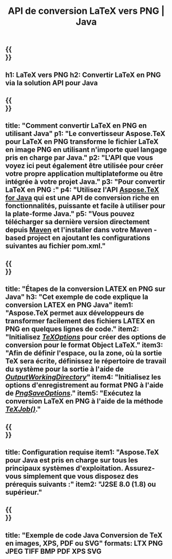 ﻿---
translation: true
template: /_templates/_conversion-child-java.md
title: API de conversion LaTeX vers PNG | Java
description: Fonctionnalité de conversion LaTeX vers PNG. Intégrez cette bibliothèque Java sur site dans votre projet ou utilisez des applications multiplateformes pour convertir LaTeX en PNG.
keywords: latex vers png api java, latex2png intégré
url: /java/conversion/latex-to-png/
family: tex
platformtag: java
feature: conversion
informat: LATEX
outformat: PNG
otherformats: BMP TIFF JPEG PDF
---

{{<section banner>}}
---
h1: LaTeX vers PNG
h2: Convertir LaTeX en PNG via la solution API pour Java
---

{{<section overview>}}
---
title: "Comment convertir LaTeX en PNG en utilisant Java"
p1: "Le convertisseur Aspose.TeX pour LaTeX en PNG transforme le fichier LaTeX en image PNG en utilisant n'importe quel langage pris en charge par Java."
p2: "L'API que vous voyez ici peut également être utilisée pour créer votre propre application multiplateforme ou être intégrée à votre projet Java."
p3: "Pour convertir LaTeX en PNG :"
p4: "Utilisez l'API [Aspose.TeX for Java](https://products.aspose.com/tex/java) qui est une API de conversion riche en fonctionnalités, puissante et facile à utiliser pour la plate-forme Java."
p5: "Vous pouvez télécharger sa dernière version directement depuis [Maven](https://repository.aspose.com/webapp/#/artifacts/browse/tree/General/repo/com/aspose/aspose-tex) et l'installer dans votre Maven -based project en ajoutant les configurations suivantes au fichier pom.xml."
---

{{<section feature1>}}
---
title: "Étapes de la conversion LATEX en PNG sur Java"
h3: "Cet exemple de code explique la conversion LATEX en PNG Java"
item1: "Aspose.TeX permet aux développeurs de transformer facilement des fichiers LATEX en PNG en quelques lignes de code."
item2: "Initialisez [*TeXOptions*](https://reference.aspose.com/tex/java/com.aspose.tex/TeXOptions) pour créer des options de conversion pour le format Object LaTeX."
item3: "Afin de définir l'espace, ou la zone, où la sortie TeX sera écrite, définissez le répertoire de travail du système pour la sortie à l'aide de [*OutputWorkingDirectory*](https://reference.aspose.com/tex/java/com.aspose.tex/TeXOptions#getOutputWorkingDirectory--)"
item4: "Initialisez les options d'enregistrement au format PNG à l'aide de [*PngSaveOptions*](https://reference.aspose.com/tex/java/com.aspose.tex.rendering/PngSaveOptions)."
item5: "Exécutez la conversion LaTeX en PNG à l'aide de la méthode [*TeXJob()*](https://reference.aspose.com/tex/java/com.aspose.tex/TeXJob)."
---

{{<section feature2>}}
---
title: Configuration requise
item1: "Aspose.TeX pour Java est pris en charge sur tous les principaux systèmes d'exploitation. Assurez-vous simplement que vous disposez des prérequis suivants :"
item2: "J2SE 8.0 (1.8) ou supérieur."
---

{{<section widget>}}
---
title: "Exemple de code Java Conversion de TeX en images, XPS, PDF ou SVG"
formats: LTX PNG JPEG TIFF BMP PDF XPS SVG
---